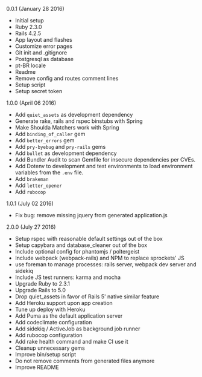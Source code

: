 0.0.1 (January 28 2016)

* Initial setup
* Ruby 2.3.0
* Rails 4.2.5
* App layout and flashes
* Customize error pages
* Git init and .gitignore
* Postgresql as database
* pt-BR locale
* Readme
* Remove config and routes comment lines
* Setup script
* Setup secret token

1.0.0 (April 06 2016)

* Add `quiet_assets` as development dependency
* Generate rake, rails and rspec binstubs with Spring
* Make Shoulda Matchers work with Spring
* Add `binding_of_caller` gem
* Add `better_errors` gem
* Add `pry-byebug` and `pry-rails` gems
* Add `bullet` as development dependency
* Add Bundler Audit to scan Gemfile for insecure dependencies per CVEs.
* Add Dotenv to development and test environments to load environment variables from the `.env` file.
* Add `brakeman`
* Add `letter_opener`
* Add `rubocop`

1.0.1 (July 02 2016)

* Fix bug: remove missing jquery from generated application.js

2.0.0 (July 27 2016)

* Setup rspec with reasonable default settings out of the box
* Setup capybara and database\_cleaner out of the box
* Include optional config for phantomjs / poltergeist
* Include webpack (webpack-rails) and NPM to replace sprockets' JS
* use foreman to manage processes: rails server, webpack dev server and sidekiq 
* Include JS test runners: karma and mocha
* Upgrade Ruby to 2.3.1
* Upgrade Rails to 5.0
* Drop quiet\_assets in favor of Rails 5' native similar feature
* Add Heroku support upon app creation
* Tune up deploy with Heroku
* Add Puma as the default application server
* Add codeclimate configuration
* Add sidekiq / ActiveJob as background job runner
* Add rubocop configuration
* Add rake health command and make CI use it
* Cleanup unnecessary gems
* Improve bin/setup script
* Do not remove comments from generated files anymore
* Improve README
